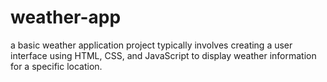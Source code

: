 # weather-app
a basic weather application project typically involves creating a user interface using HTML, CSS, and JavaScript to display weather information for a specific location.
